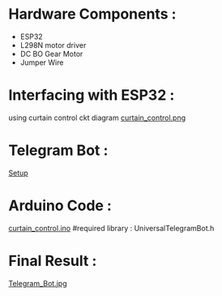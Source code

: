 # Hardware Components :
- ESP32
- L298N motor driver
- DC BO Gear Motor
- Jumper Wire
# Interfacing with ESP32 :
using curtain control ckt diagram [curtain_control.png](https://github.com/ommibhatt/Home-Automation-Curtain-Control-By-ESP32/blob/main/curtain_control.png)
# Telegram Bot :
[Setup](https://randomnerdtutorials.com/telegram-control-esp32-esp8266-nodemcu-outputs/)
# Arduino Code : 
[curtain_control.ino](https://github.com/ommibhatt/Home-Automation-Curtain-Control-By-ESP32/blob/main/curtain_control.ino)
#required library : 
UniversalTelegramBot.h
# Final Result :
[Telegram_Bot.jpg](https://github.com/ommibhatt/Home-Automation-Curtain-Control-By-ESP32/blob/main/Telegram_Bot.jpg)
